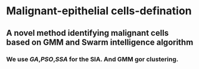 Malignant-epithelial cells-defination  
==========  
## A novel method identifying malignant cells based on GMM and Swarm intelligence algorithm  
### We use ***GA***,***PSO***,***SSA*** for the SIA. And GMM gor clustering.

